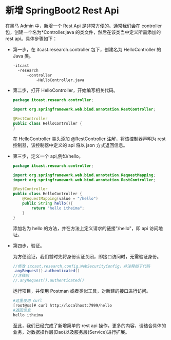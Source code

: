 # 新增 SpringBoot2 Rest Api

在黑马 Admin 中，新增一个 Rest Api 是非常方便的。通常我们会在 controller 包，创建一个名为\*Controller.java 的类文件，然后在该类当中定义所需添加的 rest api。具体步骤如下：

* 第一步，在 itcast.research.controller 包下，创建名为 HelloController 的 Java 类。

  ```bash
  -itcast
  	-research
  		-controller
  			-HelloController.java
  ```

* 第二步，打开 HelloController，开始编写相关代码。

  ```java
  package itcast.research.controller;

  import org.springframework.web.bind.annotation.RestController;

  @RestController
  public class HelloController {
  }
  ```

  在 HelloController 类头添加 @RestController 注解，将该控制器声明为 rest 控制器，该控制器中定义的 api 将以 json 方式返回信息。

* 第三步，定义一个 api,例如/hello。

  ```java
  package itcast.research.controller;

  import org.springframework.web.bind.annotation.RequestMapping;
  import org.springframework.web.bind.annotation.RestController;

  @RestController
  public class HelloController {
      @RequestMapping(value = "/hello")
      public String hello(){
          return "hello itheima";
      }
  }
  ```

  添加名为 hello 的方法，并在方法上定义请求的链接"/hello"，即 api 访问地址。

* 第四步，验证。

  为方便验证，我们暂时先将身份认证关闭，即接口访问时，无需验证身份。

  ```java
  //修改 itcast.research.config.WebSecurityConfig，并注释如下代码
  .anyRequest().authenticated()
  //注释后
  //.anyRequest().authenticated()
  ```

  运行项目，并使用 Postman 或者类似工具，对新建的接口进行访问。

  ```bash
  #这里使用 curl
  [root@ss]# curl http://localhost:7999/hello
  #返回信息
  hello itheima
  ```

  至此，我们已经完成了新增简单的 rest api 操作，更多的内容，请结合具体的业务，对数据操作层(Dao)以及服务层(Service)进行扩展。
